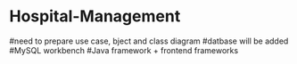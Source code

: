 # Hospital-Management

#need to prepare use case, bject and class diagram
#datbase will be added
#MySQL workbench
#Java framework + frontend frameworks
#
